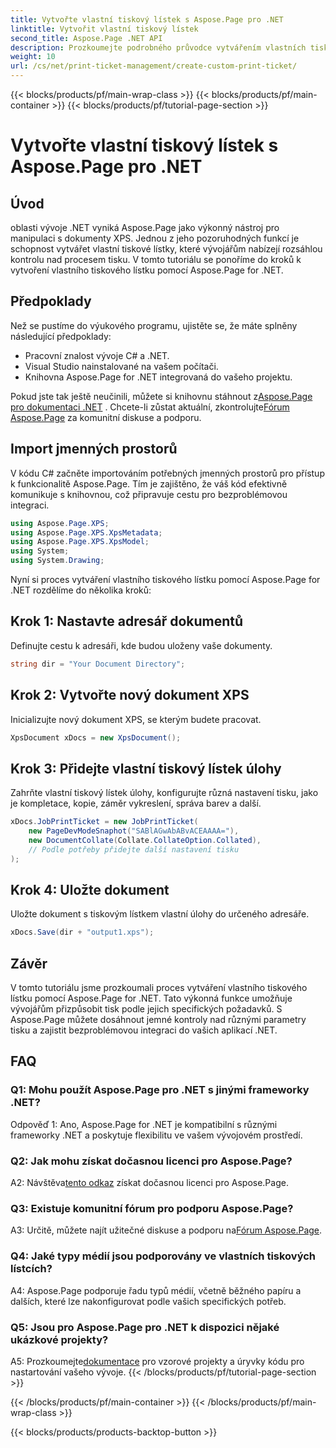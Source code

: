 ```yaml
---
title: Vytvořte vlastní tiskový lístek s Aspose.Page pro .NET
linktitle: Vytvořit vlastní tiskový lístek
second_title: Aspose.Page .NET API
description: Prozkoumejte podrobného průvodce vytvářením vlastních tiskových lístků pomocí Aspose.Page for .NET. Přizpůsobte si tisk na míru pomocí jemného ovládání.
weight: 10
url: /cs/net/print-ticket-management/create-custom-print-ticket/
---
```


{{< blocks/products/pf/main-wrap-class >}}
{{< blocks/products/pf/main-container >}}
{{< blocks/products/pf/tutorial-page-section >}}

# Vytvořte vlastní tiskový lístek s Aspose.Page pro .NET

## Úvod

oblasti vývoje .NET vyniká Aspose.Page jako výkonný nástroj pro manipulaci s dokumenty XPS. Jednou z jeho pozoruhodných funkcí je schopnost vytvářet vlastní tiskové lístky, které vývojářům nabízejí rozsáhlou kontrolu nad procesem tisku. V tomto tutoriálu se ponoříme do kroků k vytvoření vlastního tiskového lístku pomocí Aspose.Page for .NET.

## Předpoklady

Než se pustíme do výukového programu, ujistěte se, že máte splněny následující předpoklady:

- Pracovní znalost vývoje C# a .NET.
- Visual Studio nainstalované na vašem počítači.
- Knihovna Aspose.Page for .NET integrovaná do vašeho projektu.

 Pokud jste tak ještě neučinili, můžete si knihovnu stáhnout z[Aspose.Page pro dokumentaci .NET](https://reference.aspose.com/page/net/) . Chcete-li zůstat aktuální, zkontrolujte[Fórum Aspose.Page](https://forum.aspose.com/c/page/39) za komunitní diskuse a podporu.

## Import jmenných prostorů

V kódu C# začněte importováním potřebných jmenných prostorů pro přístup k funkcionalitě Aspose.Page. Tím je zajištěno, že váš kód efektivně komunikuje s knihovnou, což připravuje cestu pro bezproblémovou integraci.

```csharp
using Aspose.Page.XPS;
using Aspose.Page.XPS.XpsMetadata;
using Aspose.Page.XPS.XpsModel;
using System;
using System.Drawing;
```

Nyní si proces vytváření vlastního tiskového lístku pomocí Aspose.Page for .NET rozdělíme do několika kroků:

## Krok 1: Nastavte adresář dokumentů

Definujte cestu k adresáři, kde budou uloženy vaše dokumenty.

```csharp
string dir = "Your Document Directory";
```

## Krok 2: Vytvořte nový dokument XPS

Inicializujte nový dokument XPS, se kterým budete pracovat.

```csharp
XpsDocument xDocs = new XpsDocument();
```

## Krok 3: Přidejte vlastní tiskový lístek úlohy

Zahrňte vlastní tiskový lístek úlohy, konfigurujte různá nastavení tisku, jako je kompletace, kopie, záměr vykreslení, správa barev a další.

```csharp
xDocs.JobPrintTicket = new JobPrintTicket(
    new PageDevModeSnaphot("SABlAGwAbABvACEAAAA="),
    new DocumentCollate(Collate.CollateOption.Collated),
    // Podle potřeby přidejte další nastavení tisku
);
```

## Krok 4: Uložte dokument

Uložte dokument s tiskovým lístkem vlastní úlohy do určeného adresáře.

```csharp
xDocs.Save(dir + "output1.xps");
```

## Závěr

V tomto tutoriálu jsme prozkoumali proces vytváření vlastního tiskového lístku pomocí Aspose.Page for .NET. Tato výkonná funkce umožňuje vývojářům přizpůsobit tisk podle jejich specifických požadavků. S Aspose.Page můžete dosáhnout jemné kontroly nad různými parametry tisku a zajistit bezproblémovou integraci do vašich aplikací .NET.

## FAQ

### Q1: Mohu použít Aspose.Page pro .NET s jinými frameworky .NET?

Odpověď 1: Ano, Aspose.Page for .NET je kompatibilní s různými frameworky .NET a poskytuje flexibilitu ve vašem vývojovém prostředí.

### Q2: Jak mohu získat dočasnou licenci pro Aspose.Page?

 A2: Návštěva[tento odkaz](https://purchase.aspose.com/temporary-license/) získat dočasnou licenci pro Aspose.Page.

### Q3: Existuje komunitní fórum pro podporu Aspose.Page?

 A3: Určitě, můžete najít užitečné diskuse a podporu na[Fórum Aspose.Page](https://forum.aspose.com/c/page/39).

### Q4: Jaké typy médií jsou podporovány ve vlastních tiskových lístcích?

A4: Aspose.Page podporuje řadu typů médií, včetně běžného papíru a dalších, které lze nakonfigurovat podle vašich specifických potřeb.

### Q5: Jsou pro Aspose.Page pro .NET k dispozici nějaké ukázkové projekty?

 A5: Prozkoumejte[dokumentace](https://reference.aspose.com/page/net/) pro vzorové projekty a úryvky kódu pro nastartování vašeho vývoje.
{{< /blocks/products/pf/tutorial-page-section >}}

{{< /blocks/products/pf/main-container >}}
{{< /blocks/products/pf/main-wrap-class >}}

{{< blocks/products/products-backtop-button >}}
